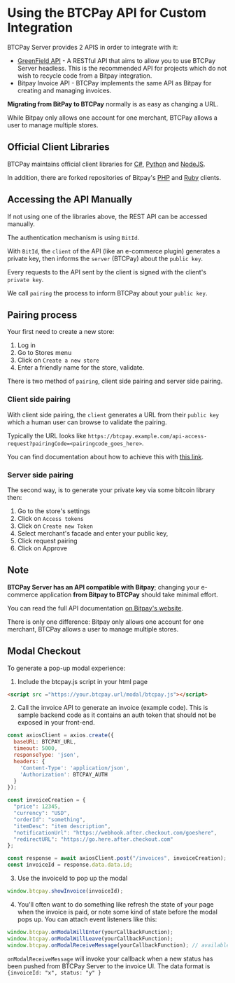 # Using the BTCPay API for Custom Integration

BTCPay Server provides 2 APIS in order to integrate with it:

* [GreenField API](/Development/GreenFieldExample.md) - A RESTful API that aims to allow you to use BTCPay Server headless. This is the recommended API for projects which do not wish to recycle code from a Bitpay integration.
* Bitpay Invoice API - BTCPay implements the same API as Bitpay for creating and managing invoices.

**Migrating from BitPay to BTCPay** normally is as easy as changing a URL.

While Bitpay only allows one account for one merchant, BTCPay allows a user to manage multiple stores.

## Official Client Libraries

BTCPay maintains official client libraries for [C#](https://github.com/MetacoSA/NBitpayClient), [Python](https://github.com/btcpayserver/btcpay-python) and [NodeJS](https://github.com/btcpayserver/node-btcpay).

In addition, there are forked repositories of Bitpay's [PHP](https://github.com/btcpayserver/btcpayserver-php-client) and [Ruby](https://github.com/bitpay/ruby-client) clients.

## Accessing the API Manually

If not using one of the libraries above, the REST API can be accessed manually.

The authentication mechanism is using `BitId`.

With `BitId`, the `client` of the API (like an e-commerce plugin) generates a private key, then informs the `server` (BTCPay) about the `public key`.

Every requests to the API sent by the client is signed with the client's `private key`.

We call `pairing` the process to inform BTCPay about your `public key`.

## Pairing process

Your first need to create a new store:

1. Log in
2. Go to Stores menu
3. Click on `Create a new store`
4. Enter a friendly name for the store, validate.

There is two method of `pairing`, client side pairing and server side pairing.

### Client side pairing

With client side pairing, the `client` generates a URL from their `public key` which a human user can browse to validate the pairing.

Typically the URL looks like `https://btcpay.example.com/api-access-request?pairingCode=<pairingcode_goes_here>`.

You can find documentation about how to achieve this with [this link](https://support.bitpay.com/hc/en-us/articles/115003001183-How-do-I-pair-my-client-and-create-a-token-).

### Server side pairing

The second way, is to generate your private key via some bitcoin library then:

1. Go to the store's settings
2. Click on `Access tokens`
3. Click on `Create new Token`
4. Select merchant's facade and enter your public key,
5. Click request pairing
6. Click on Approve

## Note

**BTCPay Server has an API compatible with Bitpay**; changing your e-commerce application **from Bitpay to BTCPay** should take minimal effort.

You can read the full API documentation [on Bitpay's website](https://bitpay.com/api#resource-Invoices).

There is only one difference: Bitpay only allows one account for one merchant, BTCPay allows a user to manage multiple stores.

## Modal Checkout

To generate a pop-up modal experience:

1. Include the btcpay.js script in your html page

```html
<script src ="https://your.btcpay.url/modal/btcpay.js"></script>
```

2. Call the invoice API to generate an invoice (example code). This is sample backend code as it contains an auth token that should not be exposed in your front-end.

```js
const axiosClient = axios.create({
  baseURL: BTCPAY_URL,
  timeout: 5000,
  responseType: 'json',
  headers: {
    'Content-Type': 'application/json',
    'Authorization': BTCPAY_AUTH
  }
});

const invoiceCreation = {
  "price": 12345,
  "currency": "USD",
  "orderId": "something",
  "itemDesc": "item description",
  "notificationUrl": "https://webhook.after.checkout.com/goeshere",
  "redirectURL": "https://go.here.after.checkout.com"
};

const response = await axiosClient.post("/invoices", invoiceCreation);
const invoiceId = response.data.data.id;
```

3. Use the invoiceId to pop up the modal

```js
window.btcpay.showInvoice(invoiceId);
```

4. You'll often want to do something like refresh the state of your page when the invoice is paid, or note some kind of state before the modal pops up. You can attach event listeners like this:

```js
window.btcpay.onModalWillEnter(yourCallbackFunction);
window.btcpay.onModalWillLeave(yourCallbackFunction);
window.btcpay.onModalReceiveMessage(yourCallbackFunction); // available from v1.0.5.6
```

`onModalReceiveMessage` will invoke your callback when a new status has been pushed from BTCPay Server to the invoice UI. The data format is `{invoiceId: "x", status: "y" }`
